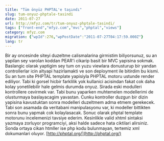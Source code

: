 ```yaml
---
title: "Tüm önyüz PHPTAL'e taşındı"
slug: tum-onyuz-phptale-tasindi
date: 2011-07-27
url: http://mfyz.com/tr/tum-onyuz-phptale-tasindi/
tags: ["front-end","mfyz.com","mvc","phptal","views"]
category: mfyz.com
migration: {"wpId":276,"wpPostDate":"2011-07-27T04:17:59.000Z"}
lang: tr
---
```


Bir ay oncesinde siteyi duzeltme calismalarina girmistim biliyorsunuz, su an yapilan sey varolan koddan PEAR'i cikarip basit bir MVC yapisina sokmak. Baslangic olarak yaptigim sey tum on yuzu viewlara donusturup bir yandan controllerlar icin altyapi hazirlamakti ve son deployment ile bitirdim bu kismi. Su an tum site PHPTAL template yapisiyla PHPTAL motoru ustunde render ediliyor. Tabi ki gorsel hicbir farklilik yok kullanici acisindan fakat cok daha kolay yonetilebilir hale gelmis durumda onyuz. Sirada eski modulleri kontrollere cevirmek var. Tabi bunu yaparken muhtemelen modellerimi de olusturmaya baslayacagim yavastan. Cunku kontroller duzgun bir dizin yapisina kavustuktan sonra modelleri duzeltmem adma etmem gerekecek. Tabi son asamada da veritabani manipulasyonu var, ki modeller bittikten sonra bunu yapmak cok kolaylasacak. Sonuc olarak phptal template motorunu incelemenizi tavsiye ederim. Kesinlikle valid xhtml sintaksi yazmaya zorluyor programciyi, aksi halde sadece hata ciktilari alirsiniz. Sonda ortaya cikan htmller ise php kodu bulunmayan, tertemiz xml dokumanlari oluyor. [http://phptal.org/](http://phptal.org/)
